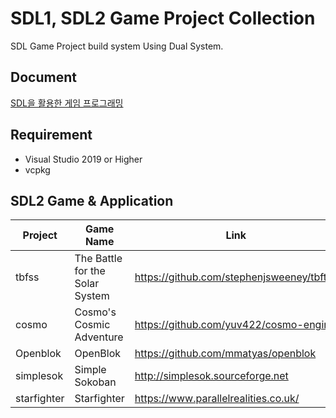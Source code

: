 # SDL1, SDL2 Game Project Collection
SDL Game Project build system Using Dual System.

## Document

[SDL을 활용한 게임 프로그래밍](https://wikidocs.net/book/6636)  

## Requirement
* Visual Studio 2019 or Higher
* vcpkg

## SDL2 Game & Application

| Project | Game Name| Link |
| -------- | -------- | -------- |
|tbfss |The Battle for the Solar System     |  https://github.com/stephenjsweeney/tbftss    |
|cosmo |Cosmo's Cosmic Adventure     |  https://github.com/yuv422/cosmo-engine    |
|Openblok |OpenBlok     |  https://github.com/mmatyas/openblok    |
|simplesok |Simple Sokoban     |  http://simplesok.sourceforge.net    |
|starfighter |Starfighter     |  https://www.parallelrealities.co.uk/    |
